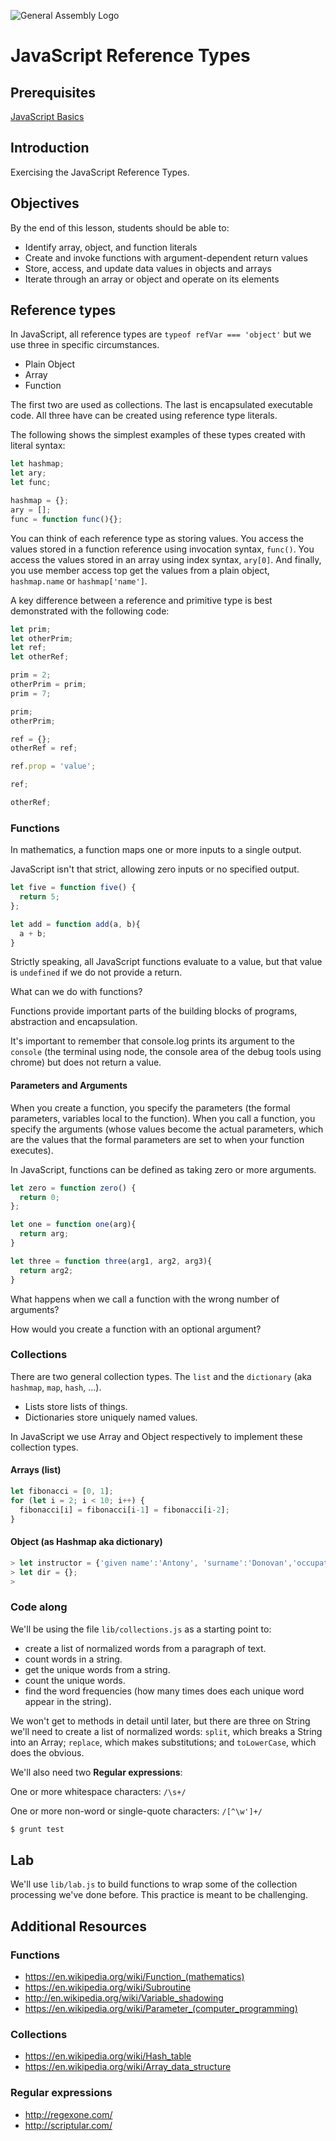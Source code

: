 ![General Assembly Logo](http://i.imgur.com/ke8USTq.png)

# JavaScript Reference Types

## Prerequisites

[JavaScript Basics](https://github.com/ga-wdi-boston/js-basics)

## Introduction

Exercising the JavaScript Reference Types.

## Objectives

By the end of this lesson, students should be able to:

- Identify array, object, and function literals
- Create and invoke functions with argument-dependent return values
- Store, access, and update data values in objects and arrays
- Iterate through an array or object and operate on its elements

## Reference types

In JavaScript, all reference types are `typeof refVar === 'object'` but we use three in specific circumstances.

- Plain Object
- Array
- Function

The first two are used as collections.  The last is encapsulated executable code.  All three have can be created using reference type literals.

The following shows the simplest examples of these types created with literal syntax:

```js
let hashmap;
let ary;
let func;

hashmap = {};
ary = [];
func = function func(){};
```

You can think of each reference type as storing values.  You access the values stored in a function reference using invocation syntax, `func()`.  You access the values stored in an array using index syntax, `ary[0]`.  And finally, you use member access top get the values from a plain object, `hashmap.name` or `hashmap['name']`.

A key difference between a reference and primitive type is best demonstrated with the following code:

```js
let prim;
let otherPrim;
let ref;
let otherRef;

prim = 2;
otherPrim = prim;
prim = 7;

prim;
otherPrim;

ref = {};
otherRef = ref;

ref.prop = 'value';

ref;

otherRef;
````

### Functions

In mathematics, a function maps one or more inputs to a single output.

JavaScript isn't that strict, allowing zero inputs or no specified output.

```js
let five = function five() {
  return 5;
};

let add = function add(a, b){
  a + b;
}
```

Strictly speaking, all JavaScript functions evaluate to a value, but that value is `undefined` if we do not provide a return.

What can we do with functions?

Functions provide important parts of the building blocks of programs, abstraction and encapsulation.

It's important to remember that console.log prints its argument to the `console` (the terminal using node, the console area of the debug tools using chrome) but does not return a value.

#### Parameters and Arguments

When you create a function, you specify the parameters (the formal parameters,  variables local to the function).  When you call a function, you specify the arguments (whose values become the actual parameters, which are the values that the formal parameters are set to when your function executes).

In JavaScript, functions can be defined as taking zero or more arguments.

```js
let zero = function zero() {
  return 0;
};

let one = function one(arg){
  return arg;
}

let three = function three(arg1, arg2, arg3){
  return arg2;
}
```

What happens when we call a function with the wrong number of arguments?

How would you create a function with an optional argument?

### Collections

There are two general collection types.  The `list` and the `dictionary` (aka `hashmap`, `map`, `hash`, ...).

- Lists store lists of things.
- Dictionaries store uniquely named values.

In JavaScript we use Array and Object respectively to implement these collection types.

#### Arrays (list)

```js
let fibonacci = [0, 1];
for (let i = 2; i < 10; i++) {
  fibonacci[i] = fibonacci[i-1] = fibonacci[i-2];
}
```

#### Object (as Hashmap aka dictionary)

```js
> let instructor = {'given name':'Antony', 'surname':'Donovan','occupation':'WDI Instructor'};
> let dir = {};
>
```

### Code along

We'll be using the file `lib/collections.js` as a starting point to:
- create a list of normalized words from a paragraph of text.
- count words in a string.
- get the unique words from a string.
- count the unique words.
- find the word frequencies (how many times does each unique word appear in the string).

 We won't get to methods in detail until later, but there are three on String we'll need to create a list of normalized words:  `split`, which breaks a String into an Array;  `replace`, which makes substitutions; and `toLowerCase`, which does the obvious.

 We'll also need two **Regular expressions**:

 One or more whitespace characters: `/\s+/`

 One or more non-word or single-quote characters: `/[^\w']+/`

```bash
$ grunt test
```

## Lab

We'll use `lib/lab.js` to build functions to wrap some of the collection processing we've done before.  This practice is meant to be challenging.

## Additional Resources

### Functions

- https://en.wikipedia.org/wiki/Function_(mathematics)
- https://en.wikipedia.org/wiki/Subroutine
- http://en.wikipedia.org/wiki/Variable_shadowing
- https://en.wikipedia.org/wiki/Parameter_(computer_programming)

### Collections

- https://en.wikipedia.org/wiki/Hash_table
- https://en.wikipedia.org/wiki/Array_data_structure

### Regular expressions

- http://regexone.com/
- http://scriptular.com/
